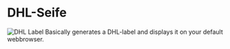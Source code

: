 # DHL-Seife
![DHL Label](https://i.imgur.com/JASAwrc.jpg)
Basically generates a DHL-label and displays it on your default webbrowser.
